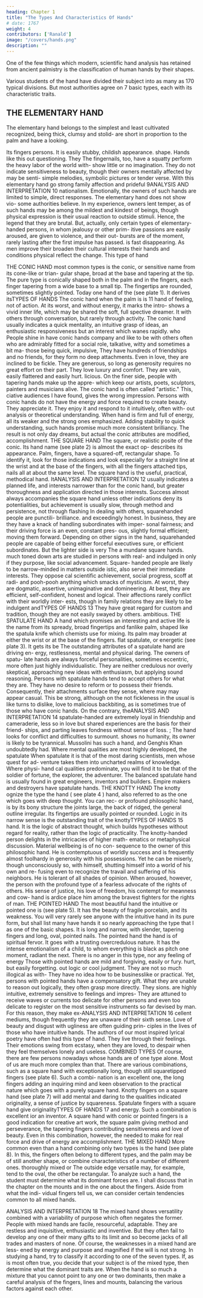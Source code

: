 ```yaml
---
heading: Chapter 1
title: "The Types And Characteristics Of Hands"
# date: 1767
weight: 4
contributors: ['Ranald']
image: "/covers/hands.png"
description: ""
---
```




<!-- 'WHAT,
will these
hands ne'er be clean? Here's the smell of blood
the perfumes of Arabia will not sweeten this little hand."
More truly than she knew, was the sign of murder on Lady Mac-
beth's hand. In people's hands are all their buried hopes, their
still:
all
wants, their loves, their passions the best and worst they have
ever done or ever hope to do. If you can read the stories in their
hands, you will know your friends and enemies even better than
know themselves. -->


One of the few things which modern, scientific hand analysis has retained from ancient palmistry is the classification of human hands by their shapes. 

Various students of the hand have divided their subject into as many as 170 typical divisions. But most authorities agree on 7 basic types, each with its characteristic traits.

## THE ELEMENTARY HAND

The elementary hand belongs to the simplest and least cultivated recognized, being thick, clumsy and stolid- are short in proportion to the palm and have a looking. 

Its fingers
persons.
It
is
easily
stubby, childish appearance.
shape.
Hands
like this
out questioning.
They
The
fingernails,
too,
have a squatty
perform the heavy labor of the world with-
show little or no imagination. They do not
indicate sensitiveness to beauty, though their owners
mentally affected by
may
be senti-
simple melodies, symbolic pictures or tender
verse.
With
this
elementary hand go strong family affection and prideful
9ANALYSIS AND INTERPRETATION
10
nationalism. Emotionally, the owners of such hands are limited to
simple, direct responses. The elementary hand does not show vio-
some authorities believe. In my experience, owners
lent temper, as
of such
hands
may
be among the mildest and kindest of beings,
though physical expression
is
their usual reaction to outside stimuli.
Hence, the legend that they are brutal. But, actually, only certain
types of elementary-handed persons, in whom jealousy or other prim-
itive passions are easily aroused, are given to violence, and their out-
bursts are of the moment, rarely lasting after the first impulse has
passed.
is fast disappearing. As men improve their
broaden their cultural interests their hands
and
conditions
physical
reflect the change.
This type of hand

THE CONIC HAND
most common types is the conic, or sensitive
name from its cone-like or trian-
gular shape, broad at the base and tapering at the tip. The pure type
is conically shaped both in the palm and in the fingers, each finger
tapering from a wide base to a small tip. The fingertips are rounded,
sometimes slightly pointed.
Today one
hand
of the
(see plate 1). It derives itsTYPES OF HANDS
The conic hand
when the palm is
is
11
hand of feeling, not of action. At its worst,
and without energy, it marks the intro-
shows a vivid inner life, which may be shared
the
soft, full
spective dreamer. It
with others through conversation, but rarely through activity. The
conic hand usually indicates a quick mentality, an intuitive grasp of
ideas,
an enthusiastic responsiveness
but an interest which wanes
rapidly.
who
People
shine in
have conic hands
company and like to be with others often
who are admirably fitted for a social role,
talkative, witty and sometimes a bit ma-
those
being quick, impulsive,
They have hundreds of friendships and no friends, for they
form no deep attachments. Even in love, they are inclined to be
fickle. They are generous, so long as generosity requires no great
effort on their part. They love luxury and comfort. They are vain,
easily flattered and easily hurt.
licious.
On
the finer side, people with tapering hands
make up
the appre-
which keep our artists, poets, sculptors, painters
and musicians alive. The conic hand is often called "artistic." This,
ciative audiences
I have found, gives the wrong impression. Persons with conic hands
do not have the energy and force required to create beauty. They
appreciate it. They enjoy it and respond to it intuitively, often with-
out analysis or theoretical understanding.
When
hand
is firm and full of energy, all its weaker
and the strong ones emphasized. Adding
stability to quick understanding, such hands promise much more
consistent brilliancy. The result is not only day dreams, but actual
the conic
attributes are modified,
accomplishment.
THE SQUARE HAND
The
square, or realistic
posite of the conic. Its
hand
name
(see plate 2) is almost the exact op-
describes
its appearance. Palm, fingers,
have a squared-off, rectangular shape. To identify it,
look for those indications and look especially for a straight line at
the wrist and at the base of the fingers, with all the fingers attached
tips, nails
all
at about the
same
level.
The square hand
is
the useful, practical, methodical hand. ItANALYSIS AND INTERPRETATION
12
usually indicates a planned life, and interests narrower than for the
conic hand, but greater thoroughness and application directed in
those interests. Success almost always accompanies the square hand
unless other indications deny
its potentialities,
but achievement
is
usually slow, through method and persistence, not through flashing
In dealing with others, squarehanded people are punctili-
brilliance.
and exceedingly honest. In business, they are
they have a knack of handling subordinates with imper-
sonal fairness; and their driving force is an even, constant pres-
ous, slightly formal
efficient;
moving them forward. Depending on other signs in the hand,
squarehanded people are capable of being either forceful executives
sure,
or efficient subordinates.
But the
lighter side is very
The
a mundane
square hands.
much toned down
arts are studied
in persons with real-
and indulged
in only if they
purpose, like social advancement. Square-
handed people are likely to be narrow-minded in matters outside
istic,
also serve
their
immediate
interests.
They oppose
cal scientific achievement,
social progress, scoff at radi-
and pooh-pooh anything which smacks
of mysticism. At worst, they are dogmatic, assertive, unimaginative
and domineering. At best, they are efficient, self-confident, honest
and logical. Their affections rarely conflict with their worldly inter-
ests, though in family relations they are likely to be indulgent andTYPES OF HANDS
13
They have great regard for custom and tradition, though
they are not easily swayed by others.
ambitious.
THE SPATULATE HAND
A
hand which promises an
interesting
and active
life
is
the
name from its
spready, broad fingertips and fanlike palm, shaped like the
spatula knife which chemists use for mixing. Its palm may
broader at either the wrist or at the base of the fingers. flat
spatulate, or energetic
(see plate
3).
It
gets
its
be
The outstanding attributes of a spatulate hand are driving en-
ergy, restlessness, mental and physical daring. The owners of spatu-
late hands are always forceful personalities, sometimes eccentric,
more often
just highly individualistic. They are neither credulous
nor overly skeptical, approaching new ideas with enthusiasm, but
applying sound reasoning.
Persons with spatulate hands tend to accept others for what
they are. They have no desire to reform or to possess their friends.
Consequently, their attachments
surface they
sense,
where
may
may
appear casual. This
be strong, although on the
not fickleness in the usual
is
like turns to dislike, love to malicious backbiting, as is
sometimes true of those who have conic hands.
On
the contrary, theANALYSIS AND INTERPRETATION
14
spatulate-handed are extremely loyal in friendship and cameraderie,
less so in love but shared experiences are the basis for their friend-
ships, and parting leaves fondness without sense of loss.
;
The
hand looks for conflict and difficulties to surmount.
shows no humanity, its owner is likely to be tyrannical.
Mussolini has such a hand, and Genghis Khan undoubtedly had.
Where mental qualities are most highly developed, the spatulate
When
spatulate
it
is that of the most daring scientists, men whose quest for ad-
venture takes them into uncharted realms of knowledge. Where physi-
hand
cal qualities predominate,
you
will find it to
be that of the soldier of
fortune, the explorer, the adventurer. The balanced spatulate hand
is usually found in great engineers, inventors and builders. Empire
makers and destroyers have spatulate hands.
THE KNOTTY HAND
The knotty
ognize the type
the
hand
( see plate 4 )
hand, also referred to as the
one which goes with deep thought. You can rec-
or profound
philosophic hand,
is
by
its
bony structure
the joints large, the back of
ridged, the general outline irregular. Its fingertips are usually
pointed or rounded.
Logic
in its
narrow sense
is
the outstanding trait of the knottyTYPES OF HANDS
15
hand. It is the logic of abstract thought, which builds hypotheses
without regard for reality, rather than the logic of practicality.
The knotty-handed person delights in the intricacies of higher math-
ematics or metaphysical discussion. Material wellbeing is of no con-
sequence to the owner of this philosophic hand. He is contemptuous
of worldly success and is frequently almost foolhardy in generosity
with his possessions. Yet he can be miserly, though unconsciously
so, with himself, shutting himself into a world of his own and re-
fusing even to recognize the travail
and
suffering of his neighbors.
He is tolerant of all shades of opinion.
When aroused, however, the person
with the profound type of
a fearless advocate of the rights of others. His sense of
justice, his love of freedom, his contempt for meanness and cow-
hand
is
ardice place
him among
the bravest fighters for the rights of
man.
THE POINTED HAND
The most
beautiful
hand
the intuitive or pointed one
is
(see
plate 5). It has the beauty of fragile porcelain, and its weakness.
You will very rarely see anyone with the intuitive hand in its pure
form, but
shall list
many have hands
it
so nearly approaching the type that I
as one of the basic shapes. It is long and narrow, with
slender, tapering fingers and long, oval, pointed nails.
The pointed hand the hand
is
of spiritual fervor. It goes with a
trusting overcredulous nature. It has the intense emotionalism of a
child, to whom everything is black as pitch one moment, radiant the
next.
There is no anger in this type, nor any feeling of energy
Those with pointed hands are mild and forgiving, easily
or fury.
hurt, but easily forgetting.
out logic or cool judgment.
They are not so much illogical as with-
They have no idea how to be businesslike
or practical.
Yet, persons with pointed hands have a compensatory gift. What
they are unable to reason out logically, they often grasp more directly.
They
sions.
are highly intuitive, extremely sensitive to feelings and impres-
They are attuned to receive waves or currents too delicate for
other persons and even too delicate to register on the most sensitive
instruments so far devised by man. For this reason, they make ex-ANALYSIS AND INTERPRETATION
16
cellent
mediums, though frequently they are unaware of
their sixth
sense.
Love of beauty and disgust with ugliness are often guiding prin-
ciples in the lives of those who have intuitive hands. The authors of
our most inspired lyrical poetry have often had this type of hand.
They live through their feelings. Their emotions swing from ecstasy,
when they are
loved, to despair
when they
feel
themselves lonely and
useless.
COMBINED TYPES
Of course, there are few persons nowadays whose hands are of one
type alone. Most of us are much more complex than that. There are
various combinations, such as a square hand with exceptionally
long, though still squaretipped fingers (see plate 6). Such a combi-
nation is an excellent one, the long fingers adding an inquiring mind
and keen observation
to
the practical nature which goes with a
purely square hand.
Knotty
fingers
on a square hand (see plate 7) will add mental
and daring to the qualities indicated
originality, a sense of justice
by
squareness. Spatulate fingers with a square
hand give
originalityTYPES OF HANDS
17
and energy. Such a combination is excellent ior an inventor. A square
hand with conic or pointed fingers is a good indication for creative
art work, the square palm giving method and perseverance, the
tapering fingers contributing sensitiveness and love of beauty. Even
in this combination, however, the
needed to make for
real
force
and drive of energy are
accomplishment.
THE MIXED HAND
More common even than a hand combining only two
types
is
the
hand (see plate 8). In this, the fingers
often belong to different types, and the palm may be of still another
shape, or combine characteristics of a number of different ones.
thoroughly mixed or
The
outside edge
versatile
may,
for example, tend to the oval, the other be
rectangular.
To analyze such a hand, the student must determine what its
dominant forces are. I shall discuss that in the chapter on the
mounts and in the one about the fingers. Aside from what the indi-
vidual fingers tell us, we can consider certain tendencies common to
all
mixed hands.

ANALYSIS AND INTERPRETATION
18
The mixed hand shows
versatility
combined with a
variability of
purpose which often negates the former. People with mixed hands
are facile, resourceful, adaptable. They are restless and inquisitive,
enthusiastic and inventive. But they often fail to develop any one of
their many gifts to its limit and so become jacks of all trades and
masters of none. Of course, the weaknesses in a mixed hand are less-
ened by energy and purpose and magnified if the will is not strong.
In studying a hand, try to classify it according to one of the
seven types. If, as is most often true, you decide that your subject
is of the mixed type, then determine what the dominant traits are.
When
the
hand
is
so
much a mixture
that
you cannot point
to
any
one or two dominants, then make a careful analysis of the fingers,
lines and mounts, balancing the various factors against each other.
